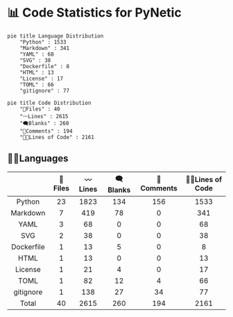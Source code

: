 # 📊 Code Statistics for PyNetic

```mermaid
pie title Language Distribution
    "Python" : 1533
    "Markdown" : 341
    "YAML" : 68
    "SVG" : 38
    "Dockerfile" : 8
    "HTML" : 13
    "License" : 17
    "TOML" : 66
    "gitignore" : 77
```

<div class="right">

```mermaid
pie title Code Distribution
    "📝Files" : 40
    "〰️Lines" : 2615
    "🗨️Blanks" : 260
    "🙈Comments" : 194
    "👨‍💻Lines of Code" : 2161
```

</div>

## 👨‍💻Languages

|            | 📝Files | 〰️Lines | 🗨️Blanks | 🙈Comments | 👨‍💻Lines of Code |
| :--------: | :-----: | :-----: | :------: | :--------: | :-------------: |
|   Python   |   23    |  1823   |   134    |    156     |      1533       |
|  Markdown  |    7    |   419   |    78    |     0      |       341       |
|    YAML    |    3    |   68    |    0     |     0      |       68        |
|    SVG     |    2    |   38    |    0     |     0      |       38        |
| Dockerfile |    1    |   13    |    5     |     0      |        8        |
|    HTML    |    1    |   13    |    0     |     0      |       13        |
|  License   |    1    |   21    |    4     |     0      |       17        |
|    TOML    |    1    |   82    |    12    |     4      |       66        |
| gitignore  |    1    |   138   |    27    |     34     |       77        |
|   Total    |   40    |  2615   |   260    |    194     |      2161       |
